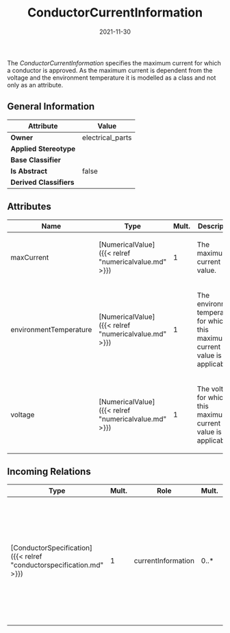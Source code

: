 ﻿---
title: ConductorCurrentInformation
toc: false
type: specs
date: "2021-11-30"
draft: false
specification: VEC
version: 2.0.0-rc1
documentType: "Recommendation"
elementType: Class
classes:
  - ConductorCurrentInformation
menu_name: vec-2.0.0-rc1
---
<p> The <i>ConductorCurrentInformation</i> specifies the maximum current for which a conductor is approved. As the maximum current is dependent from the voltage and the environment temperature it is modelled as a class and not only as an attribute.      </p>

## General Information

| Attribute               | Value |
|-------------------------|-------|
| **Owner**               | electrical_parts |
| **Applied Stereotype**  |   |
| **Base Classifier**     |   |
| **Is Abstract**         | false |
| **Derived Classifiers** |   |

## Attributes
|  Name  |  Type  |  Mult.  |  Description  |  Owning Classifier  |
|--------|--------|---------|---------------|--------------|
|maxCurrent | [NumericalValue]({{< relref "numericalvalue.md" >}}) | 1 | <p>The maximum current value.  </p> | [ConductorCurrentInformation]({{< relref "conductorcurrentinformation.md" >}}) |
|environmentTemperature | [NumericalValue]({{< relref "numericalvalue.md" >}}) | 1 | <p>The environment temperature for which this maximum current value is applicable.  </p> | [ConductorCurrentInformation]({{< relref "conductorcurrentinformation.md" >}}) |
|voltage | [NumericalValue]({{< relref "numericalvalue.md" >}}) | 1 | <p> The voltage for which this maximum current value is applicable.      </p> | [ConductorCurrentInformation]({{< relref "conductorcurrentinformation.md" >}}) |

##  Incoming Relations
|    Type  |   Mult.  |   Role    |   Mult.   |   Description  |
|----------|----------|-----------|-----------|----------------|
| [ConductorSpecification]({{< relref "conductorspecification.md" >}}) | 1 | currentInformation | 0..* | <p> Specifies the current information of the conductor. These are the maximum currents for which the conductor is approved.       </p> |
